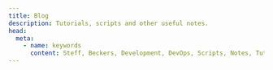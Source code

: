 ```yaml
---
title: Blog
description: Tutorials, scripts and other useful notes.
head:
  meta:
    - name: keywords
      content: Steff, Beckers, Development, DevOps, Scripts, Notes, Tutorials, Blog
---
```

